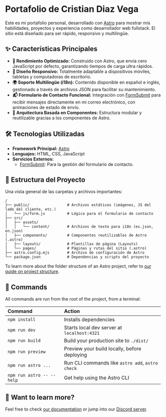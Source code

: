 # Portafolio de Cristian Diaz Vega

Este es mi portafolio personal, desarrollado con [Astro](https://astro.build/) para mostrar mis habilidades, proyectos y experiencia como desarrollador web fullstack. El sitio está diseñado para ser rápido, responsivo y multilingüe.

## ✨ Características Principales

*   **🚀 Rendimiento Optimizado:** Construido con Astro, que envía cero JavaScript por defecto, garantizando tiempos de carga ultra rápidos.
*   **📱 Diseño Responsivo:** Totalmente adaptable a dispositivos móviles, tabletas y computadoras de escritorio.
*   **🌍 Soporte Multilingüe (i18n):** Contenido disponible en español e inglés, gestionado a través de archivos JSON para facilitar su mantenimiento.
*   **📬 Formulario de Contacto Funcional:** Integración con [FormSubmit](https://formsubmit.co/) para recibir mensajes directamente en mi correo electrónico, con animaciones de estado de envío.
*   **🧩 Arquitectura Basada en Componentes:** Estructura modular y reutilizable gracias a los componentes de Astro.

## 🛠️ Tecnologías Utilizadas

*   **Framework Principal:** [Astro](https://astro.build/)
*   **Lenguajes:** HTML, CSS, JavaScript
*   **Servicios Externos:**
    *   [FormSubmit](https://formsubmit.co/): Para la gestión del formulario de contacto.

## 🚀 Estructura del Proyecto

Una vista general de las carpetas y archivos importantes:

```
/
├── public/                 # Archivos estáticos (imágenes, JS del lado del cliente, etc.)
│   └── js/form.js          # Lógica para el formulario de contacto
├── src/
│   ├── assets/
│   │   └── content/        # Archivos de texto para i18n (es.json, en.json)
│   ├── components/         # Componentes reutilizables de Astro (.astro)
│   ├── layouts/            # Plantillas de página (Layouts)
│   └── pages/              # Páginas y rutas del sitio (.astro)
├── astro.config.mjs        # Archivo de configuración de Astro
└── package.json            # Dependencias y scripts del proyecto
```

To learn more about the folder structure of an Astro project, refer to [our guide on project structure](https://docs.astro.build/en/basics/project-structure/).

## 🧞 Commands

All commands are run from the root of the project, from a terminal:

| Command                   | Action                                           |
| :------------------------ | :----------------------------------------------- |
| `npm install`             | Installs dependencies                            |
| `npm run dev`             | Starts local dev server at `localhost:4321`      |
| `npm run build`           | Build your production site to `./dist/`          |
| `npm run preview`         | Preview your build locally, before deploying     |
| `npm run astro ...`       | Run CLI commands like `astro add`, `astro check` |
| `npm run astro -- --help` | Get help using the Astro CLI                     |

## 👀 Want to learn more?

Feel free to check [our documentation](https://docs.astro.build) or jump into our [Discord server](https://astro.build/chat).
